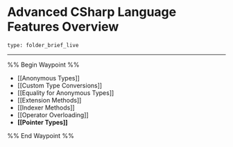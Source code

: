# Advanced CSharp Language Features Overview
 
```ccard
type: folder_brief_live
```
 
---

%% Begin Waypoint %%
- [[Anonymous Types]]
- [[Custom Type Conversions]]
- [[Equality for Anonymous Types]]
- [[Extension Methods]]
- [[Indexer Methods]]
- [[Operator Overloading]]
- **[[Pointer Types]]**

%% End Waypoint %%